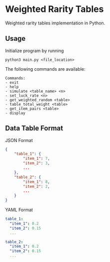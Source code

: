 # Weighted Rarity Tables

Weighted rarity tables implementation in Python.

## Usage

Initialize program by running

```
python3 main.py <file_location>
```

The following commands are available:

```
Commands:
- exit
- help
- simulate <table_name> <n>
- set_luck_rate <n>
- get_weighted_random <table>
- table_total_weight <table>
- get_item_pairs <table>
- display
```

## Data Table Format

JSON Format

```json
{
    "table_1": {
        "item_1": 7,
        "item_2": 3,
        ...
    },
    "table_2": {
        "item_1": 8,
        "item_2": 2,
        ...
    }
}
```

YAML Format

```yaml
table_1:
  "item_1": 0.2
  "item_2": 0.15
  ...

table_2:
  "item_1": 0.2
  "item_2": 0.15
  ...

```